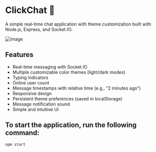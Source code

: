 # ClickChat 💬

A simple real-time chat application with theme customization built with Node.js, Express, and Socket.IO.

![image](https://github.com/user-attachments/assets/7811b3ea-9043-41f1-8ace-855ecdb966ec)


## Features
- Real-time messaging with Socket.IO
- Multiple customizable color themes (light/dark modes)
- Typing indicators
- Online user count
- Message timestamps with relative time (e.g., "2 minutes ago")
- Responsive design
- Persistent theme preferences (saved in localStorage)
- Message notification sound
- Simple and intuitive UI

## To start the application, run the following command:
```bash
npm start
